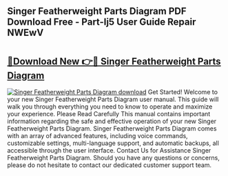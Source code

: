 ## Singer Featherweight Parts Diagram PDF Download Free - Part-Ij5 User Guide Repair NWEwV

# <h2><a href="http://dfk2lg.blite.top/?on=Singer+Featherweight+Parts+Diagram">🔗Download New 👉🔴 Singer Featherweight Parts Diagram</a></h2>

[![Singer Featherweight Parts Diagram download](https://i.imgur.com/lujVjoI.png)](http://dfk2lg.blite.top/?on=Singer+Featherweight+Parts+Diagram)
Get Started! Welcome to your new Singer Featherweight Parts Diagram user manual. This guide will walk you through everything you need to know to operate and maximize your experience. Please Read Carefully This manual contains important information regarding the safe and effective operation of your new Singer Featherweight Parts Diagram. Singer Featherweight Parts Diagram comes with an array of advanced features, including voice commands, customizable settings, multi-language support, and automatic backups, all accessible through the user interface. Contact Us for Assistance Singer Featherweight Parts Diagram. Should you have any questions or concerns, please do not hesitate to contact our dedicated customer support team.
